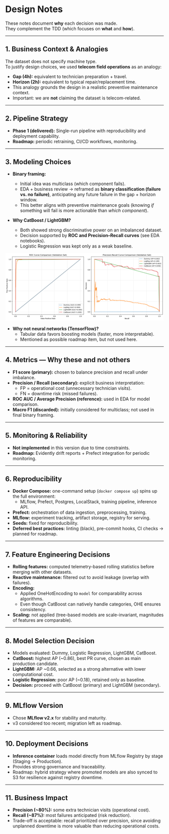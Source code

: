 # Design Notes

These notes document **why** each decision was made.  
They complement the TDD (which focuses on **what** and **how**).

---

## 1. Business Context & Analogies
The dataset does not specify machine type.  
To justify design choices, we used **telecom field operations** as an analogy:  

- **Gap (4h):** equivalent to technician preparation + travel.  
- **Horizon (2h):** equivalent to typical repair/replacement time.  
- This analogy grounds the design in a realistic preventive maintenance context.  
- Important: we are **not** claiming the dataset is telecom-related.  

---

## 2. Pipeline Strategy
- **Phase 1 (delivered):** Single-run pipeline with reproducibility and deployment capability.  
- **Roadmap:** periodic retraining, CI/CD workflows, monitoring.  

---

## 3. Modeling Choices
- **Binary framing:**  
  - Initial idea was multiclass (which component fails).  
  - EDA + business review → reframed as **binary classification (failure vs. no failure)**, anticipating any future failure in the gap + horizon window.  
  - This better aligns with preventive maintenance goals (knowing *if* something will fail is more actionable than *which component*).  

- **Why CatBoost / LightGBM?**  
  - Both showed strong discriminative power on an imbalanced dataset.  
  - Decision supported by **ROC and Precision–Recall curves** (see EDA notebooks).
  - Logistic Regression was kept only as a weak baseline.  

![Model Performance Curves](performance_curves.png)

- **Why not neural networks (TensorFlow)?**  
  - Tabular data favors boosting models (faster, more interpretable).  
  - Mentioned as possible roadmap item, but not used here.  

---

## 4. Metrics — Why these and not others
- **F1 score (primary):** chosen to balance precision and recall under imbalance.  
- **Precision / Recall (secondary):** explicit business interpretation:  
  - FP = operational cost (unnecessary technician visits).  
  - FN = downtime risk (missed failures).  
- **ROC AUC / Average Precision (reference):** used in EDA for model comparison.  
- **Macro F1 (discarded):** initially considered for multiclass; not used in final binary framing.  

---

## 5. Monitoring & Reliability
- **Not implemented** in this version due to time constraints.  
- **Roadmap:** Evidently drift reports + Prefect integration for periodic monitoring.  

---

## 6. Reproducibility
- **Docker Compose:** one-command setup (`docker compose up`) spins up the full environment:
  - MLflow, Prefect, Postgres, LocalStack, training pipeline, inference API.  
- **Prefect:** orchestration of data ingestion, preprocessing, training.  
- **MLflow:** experiment tracking, artifact storage, registry for serving.  
- **Seeds:** fixed for reproducibility.  
- **Deferred best practices:** linting (black), pre-commit hooks, CI checks → planned for roadmap.  

---

## 7. Feature Engineering Decisions
- **Rolling features:** computed telemetry-based rolling statistics before merging with other datasets.  
- **Reactive maintenance:** filtered out to avoid leakage (overlap with failures).  
- **Encoding:**  
  - Applied OneHotEncoding to `model` for comparability across algorithms.  
  - Even though CatBoost can natively handle categories, OHE ensures consistency.  
- **Scaling:** not applied (tree-based models are scale-invariant, magnitudes of features are comparable).  

---

## 8. Model Selection Decision
- Models evaluated: Dummy, Logistic Regression, LightGBM, CatBoost.  
- **CatBoost:** highest AP (~0.86), best PR curve, chosen as main production candidate.  
- **LightGBM:** AP ~0.66, selected as a strong alternative with lower computational cost.  
- **Logistic Regression:** poor AP (~0.18), retained only as baseline.  
- **Decision:** proceed with CatBoost (primary) and LightGBM (secondary).  

---

## 9. MLflow Version
- Chose **MLflow v2.x** for stability and maturity.  
- v3 considered too recent; migration left as roadmap.  

---

## 10. Deployment Decisions
- **Inference container** loads model directly from MLflow Registry by stage (Staging → Production).  
- Provides strong governance and traceability.  
- Roadmap: hybrid strategy where promoted models are also synced to S3 for resilience against registry downtime.  

---

## 11. Business Impact
- **Precision (~80%):** some extra technician visits (operational cost).  
- **Recall (~87%):** most failures anticipated (risk reduction).  
- Trade-off is acceptable: recall prioritized over precision, since avoiding unplanned downtime is more valuable than reducing operational costs.  
